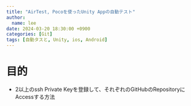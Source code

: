 ```yaml
---
title: "AirTest, Pocoを使ったUnity Appの自動テスト"
author:
  name: lee
date: 2024-03-20 18:30:00 +0900
categories: [Git]
tags: [自動タスと, Unity, ios, Android]
---
```


# 目的
* 2以上のssh Private Keyを登録して、それぞれのGitHubのRepositoryにAccessする方法
